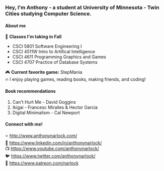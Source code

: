### Hey, I'm Anthony - a student at University of Minnesota - Twin Cities studying Computer Science.

#### About me
📓 <b>Classes I'm taking in Fall</b>
   - CSCI 5801 Software Engineering I
   - CSCI 4511W Intro to Artifical Intelligence
   - CSCI 4611 Programming Graphics and Games
   - CSCI 4707 Practice of Database Systems

🎮 <b>Current favorite game:</b> StepMania <br>
🔥 I enjoy playing games, reading books, making friends, and coding! <br>

#### Book recommendations
1. Can't Hurt Me - David Goggins
2. Ikigai - Francesc Miralles & Hector Garcia
3. Digital Minimalism - Cal Newport

#### Connect with me!
⭐️ http://www.anthonynarlock.com/ <br>
📲 https://www.linkedin.com/in/anthonynarlock/ <br>
📺 https://www.youtube.com/anthonynarlock/ <br>
🐦 https://www.twitter.com/anthonynarlock/ <br>
🚀 https://www.patreon.com/narlock <br>
